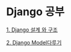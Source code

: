 # Django 공부



[1. Django 설계 와 구조](./doc/1.Django설계.md)

[2. Django Model다루기](./doc/2.2.Django_Model다루기.md)
